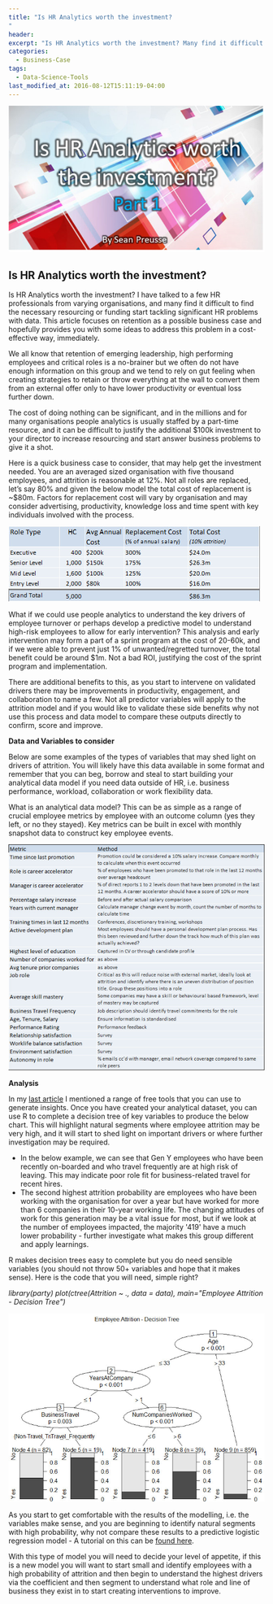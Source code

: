 ```yaml
---
title: "Is HR Analytics worth the investment?
"
header:
excerpt: "Is HR Analytics worth the investment? Many find it difficult to find the necessary resourcing or funding start tackling big HR problems with data, is there a stepping stone that you can leverage to start the journey?"
categories:
  - Business-Case
tags:
  - Data-Science-Tools
last_modified_at: 2016-08-12T15:11:19-04:00
---
```

![](/assets/images/hr_analytics_worth/Is%20HR%20Analytics%20worth%20the%20investment.jpg)

## Is HR Analytics worth the investment?

Is HR Analytics worth the investment? I have talked to a few HR professionals from varying organisations, and many find it difficult to find the necessary resourcing or funding start tackling significant HR problems with data. This article focuses on retention as a possible business case and hopefully provides you with some ideas to address this problem in a cost-effective way, immediately.

We all know that retention of emerging leadership, high performing employees and critical roles is a no-brainer but we often do not have enough information on this group and we tend to rely on gut feeling when creating strategies to retain or throw everything at the wall to convert them from an external offer only to have lower productivity or eventual loss further down.

The cost of doing nothing can be significant, and in the millions and for many organisations people analytics is usually staffed by a part-time resource, and it can be difficult to justify the additional $100k investment to your director to increase resourcing and start answer business problems to give it a shot.

Here is a quick business case to consider, that may help get the investment needed. You are an averaged sized organisation with five thousand employees, and attrition is reasonable at 12%. Not all roles are replaced, let’s say 80% and given the below model the total cost of replacement is ~$80m. Factors for replacement cost will vary by organisation and may consider advertising, productivity, knowledge loss and time spent with key individuals involved with the process.

![](/assets/images/hr_analytics_worth/hr_invest3.jpg)

What if we could use people analytics to understand the key drivers of employee turnover or perhaps develop a predictive model to understand high-risk employees to allow for early intervention? This analysis and early intervention may form a part of a sprint program at the cost of 20-60k, and if we were able to prevent just 1% of unwanted/regretted turnover, the total benefit could be around $1m. Not a bad ROI, justifying the cost of the sprint program and implementation.

There are additional benefits to this, as you start to intervene on validated drivers there may be improvements in productivity, engagement, and collaboration to name a few. Not all predictor variables will apply to the attrition model and if you would like to validate these side benefits why not use this process and data model to compare these outputs directly to confirm, score and improve.

**Data and Variables to consider**

Below are some examples of the types of variables that may shed light on drivers of attrition. You will likely have this data available in some format and remember that you can beg, borrow and steal to start building your analytical data model if you need data outside of HR, i.e. business performance, workload, collaboration or work flexibility data.

What is an analytical data model? This can be as simple as a range of crucial employee metrics by employee with an outcome column (yes they left, or no they stayed). Key metrics can be built in excel with monthly snapshot data to construct key employee events.

![](/assets/images/hr_analytics_worth/hr_invest1.jpg)

**Analysis**

In my <a href="https://www.linkedin.com/pulse/generating-hr-insights-sean-preusse?lipi=urn%3Ali%3Apage%3Ad_flagship3_pulse_read%3Bg62HFiFERECKUKRFCzk4Kg%3D%3D" target="_blank">last article</a> I mentioned a range of free tools that you can use to generate insights. Once you have created your analytical dataset, you can use R to complete a decision tree of key variables to produce the below chart. This will highlight natural segments where employee attrition may be very high, and it will start to shed light on important drivers or where further investigation may be required.

* In the below example, we can see that Gen Y employees who have been recently on-boarded and who travel frequently are at high risk of leaving. This may indicate poor role fit for business-related travel for recent hires.
* The second highest attrition probability are employees who have been working with the organisation for over a year but have worked for more than 6 companies in their 10-year working life. The changing attitudes of work for this generation may be a vital issue for most, but if we look at the number of employees impacted, the majority '419' have a much lower probability - further investigate what makes this group different and apply learnings.

R makes decision trees easy to complete but you do need sensible variables (you should not throw 50+ variables and hope that it makes sense). Here is the code that you will need, simple right?

*library(party)
plot(ctree(Attrition ~ ., data = data), main="Employee Attrition - Decision Tree")*

![](/assets/images/hr_analytics_worth/hr_invest2.jpg)


As you start to get comfortable with the results of the modelling, i.e. the variables make sense, and you are beginning to identify natural segments with high probability, why not compare these results to a predictive logistic regression model - A tutorial on this can be <a href="https://seanpreusse.com/machine-learning/Predict_Employee_Turnover/">found here</a>.

With this type of model you will need to decide your level of appetite, if this is a new model you will want to start small and identify employees with a high probability of attrition and then begin to understand the highest drivers via the coefficient and then segment to understand what role and line of business they exist in to start creating interventions to improve.